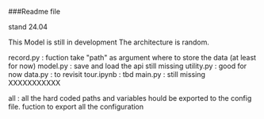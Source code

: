 ###Readme file 


stand 24.04

This Model is still in development 
The architecture is random.

record.py : fuction take "path" as argument where to store the data (at least for now)
model.py : save and load the api still missing 
utility.py : good for now
data.py : to revisit 
tour.ipynb : tbd
main.py : still missing XXXXXXXXXXX

all : all the hard coded paths and variables hould be exported to the config file.
     fuction to export all the configuration
